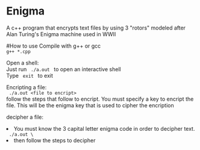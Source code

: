 # Enigma
A c++ program that encrypts text files by using 3 "rotors" modeled after Alan Turing's Enigma machine used in WWII

#How to use
Compile with g++ or gcc <br>
  <code>g++ *.cpp</code>
  
Open a shell: <br>
  Just run <code> ./a.out </code> to open an interactive shell <br>
  Type <code> exit </code> to exit
  
Encripting a file:<br>
  <code> ./a.out \<file to encript\> </code> <br>
  follow the steps that follow to encript. You must specify a key to encript the file. This will be the enigma key that is used to cipher the encription
  
decipher a file: <br>
  <li> You must know the 3 capital letter enigma code in order to decipher text.</li>
  <code> ./a.out \<file to decipher\> </code> <br>
  <li> then follow the steps to decipher </li>
